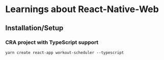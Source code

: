 # Learnings about React-Native-Web

## Installation/Setup

### CRA project with TypeScript support

```
yarn create react-app workout-scheduler --typescript
```
